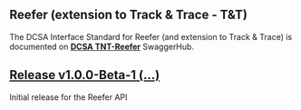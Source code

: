 ## Reefer (extension to Track & Trace - T&T)

The DCSA Interface Standard for Reefer (and extension to Track & Trace) is documented on [**DCSA TNT-Reefer**](https://app.swaggerhub.com/apis/dcsaorg/DCSA_TNT_REEFER) SwaggerHub.

<a name="v100Beta1"></a>[Release v1.0.0-Beta-1 (...)](https://app.swaggerhub.com/apis-docs/dcsaorg/DCSA_TNT_REEFER/1.0.0-Beta-1)
---
Initial release for the Reefer API
